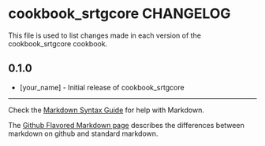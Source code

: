cookbook_srtgcore CHANGELOG
===========================

This file is used to list changes made in each version of the cookbook_srtgcore cookbook.

0.1.0
-----
- [your_name] - Initial release of cookbook_srtgcore

- - -
Check the [Markdown Syntax Guide](http://daringfireball.net/projects/markdown/syntax) for help with Markdown.

The [Github Flavored Markdown page](http://github.github.com/github-flavored-markdown/) describes the differences between markdown on github and standard markdown.
